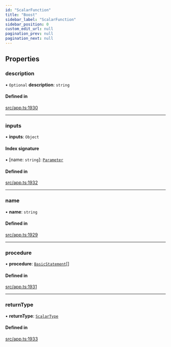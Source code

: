 ```yaml
---
id: "ScalarFunction"
title: "Boost"
sidebar_label: "ScalarFunction"
sidebar_position: 0
custom_edit_url: null
pagination_prev: null
pagination_next: null
---
```


## Properties

### description

• `Optional` **description**: `string`

#### Defined in

[src/app.ts:1930](https://github.com/yolmio/boost/blob/b239488/src/app.ts#L1930)

___

### inputs

• **inputs**: `Object`

#### Index signature

▪ [name: `string`]: [`Parameter`](Parameter.md)

#### Defined in

[src/app.ts:1932](https://github.com/yolmio/boost/blob/b239488/src/app.ts#L1932)

___

### name

• **name**: `string`

#### Defined in

[src/app.ts:1929](https://github.com/yolmio/boost/blob/b239488/src/app.ts#L1929)

___

### procedure

• **procedure**: [`BasicStatement`](../namespaces/yom.md#basicstatement)[]

#### Defined in

[src/app.ts:1931](https://github.com/yolmio/boost/blob/b239488/src/app.ts#L1931)

___

### returnType

• **returnType**: [`ScalarType`](../namespaces/yom.md#scalartype)

#### Defined in

[src/app.ts:1933](https://github.com/yolmio/boost/blob/b239488/src/app.ts#L1933)
